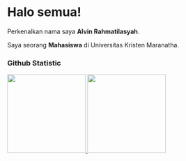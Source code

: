 # Halo semua! 

Perkenalkan nama saya **Alvin Rahmatilasyah**.<br>

Saya seorang **Mahasiswa** di Universitas Kristen Maranatha.<br>

### Github Statistic
<p align="left">
<a href="https://github.com/2172016AlvinRahmatilasyah/2172016AlvinRahmatilasyah">
  <img height="180em" src="https://github-readme-stats-eight-theta.vercel.app/api?username=penuliscode&show_icons=true&theme=algolia&include_all_commits=true&count_private=true"/>
  <img height="180em" src="https://github-readme-stats-eight-theta.vercel.app/api/top-langs/?username=penuliscode&layout=compact&theme=algolia"/>
</a>
</p>
